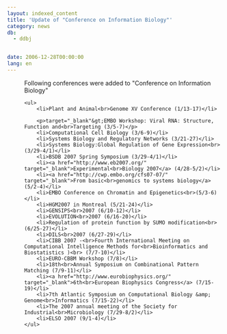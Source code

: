 ```yaml
---
layout: indexed_content
title: 'Update of "Conference on Information Biology"'
category: news
db:
  - ddbj


date: 2006-12-28T00:00:00
lang: en
---
```


<dd>Following conferences were added to "Conference on Information Biology"
<dd>

    <ul>
        <li>Plant and Animal<br>Genome XV Conference (1/13-17)</li>

        <p>target="_blank"&gt;EMBO Workshop: Viral RNA: Structure, Function and<br>Targeting (3/5-7)</p>
        <li>Computational Cell Biology (3/6-9)</li>
        <li>Systems Biology and Regulatory Networks (3/21-27)</li>
        <li>Systems Biology:Global Regulation of Gene Expression<br>(3/29-4/1)</li>
        <li>BSDB 2007 Spring Symposium (3/29-4/1)</li>
        <li><a href="http://www.eb2007.org/" target="_blank">Experimental<br>Biology 2007</a> (4/28-5/2)</li>
        <li><a href="http://cwp.embo.org/cfs07-07/" target="_blank">From basic<br>genomics to systems biology</a> (5/2-4)</li>
        <li>EMBO Conference on Chromatin and Epigenetics<br>(5/3-6)</li>
        <li>HGM2007 in Montreal (5/21-24)</li>
        <li>GENSIPS<br>2007 (6/10-12)</li>
        <li>EVOLUTION<br>2007 (6/16-20)</li>
        <li>Regulation of protein function by SUMO modification<br>(6/25-27)</li>
        <li>DILS<br>2007 (6/27-29)</li>
        <li>CIBB 2007 -<br>Fourth International Meeting on Computational Intelligence Methods for<br>Bioinformatics and Biostatistics )<br> (7/7-10)</li>
        <li>EURO-CBBM Workshop (7/8)</li>
        <li>18th<br>Annual Symposium on Combinational Pattern Matching (7/9-11)</li>
        <li><a href="http://www.eurobiophysics.org/" target="_blank">6th<br>European Biophysics Congress</a> (7/15-19)</li>
        <li>7th Atlantic Symposium on Computational Biology &amp; Genome<br>Informatics (7/15-22)</li>
        <li>The 2007 annual meeting of the Society for Industrial<br>Microbiology (7/29-8/2)</li>
        <li>ELSO 2007 (9/1-4)</li>
    </ul>
</dd>
</dd>
